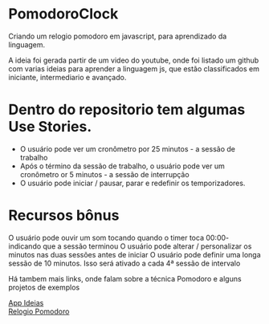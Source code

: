 # PomodoroClock

Criando um relogio pomodoro em javascript, para aprendizado da linguagem.

A ideia foi gerada partir de um video do youtube, onde foi listado um github com varias ideias para aprender a linguagem js, que estão classificados em iniciante, intermediario e avançado.

# Dentro do repositorio tem algumas Use Stories.
- O usuário pode ver um cronômetro por 25 minutos - a sessão de trabalho
- Após o término da sessão de trabalho, o usuário pode ver um cronômetro or 5 minutos - a sessão de interrupção
- O usuário pode iniciar / pausar, parar e redefinir os temporizadores.

# Recursos bônus
O usuário pode ouvir um som tocando quando o timer toca 00:00- indicando que a sessão terminou
O usuário pode alterar / personalizar os minutos nas duas sessões antes de iniciar
O usuário pode definir uma longa sessão de 10 minutos. Isso será ativado a cada 4ª sessão de intervalo

Há tambem mais links, onde falam sobre a técnica Pomodoro e alguns projetos de exemplos

<a href="https://github.com/florinpop17/app-ideas">App Ideias</a>
<br>
<a href="https://github.com/florinpop17/app-ideas/blob/master/Projects/1-Beginner/Pomodoro-Clock.md">Relogio Pomodoro</a>



